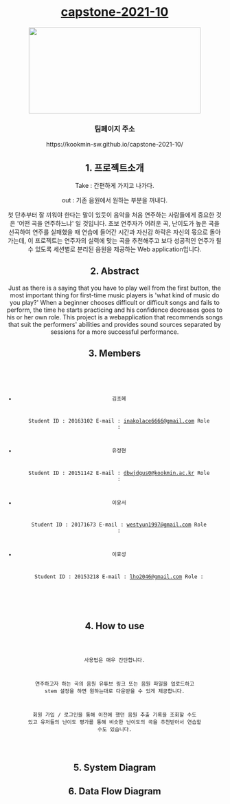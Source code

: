 <!-- Begin Jekyll SEO tag v2.7.1 -->
<meta name="generator" content="Jekyll v3.9.0" />
<meta property="og:title" content="Takeout" />
<meta property="og:locale" content="en_US" />
<meta name="description" content="Takeout - 초보 연주자를 위한 음원 추출, 음악 추천 프로그램" />
<meta property="og:description" content="Takeout - 초보 연주자를 위한 음원 추출, 음악 추천 프로그램" />
<link rel="canonical" href="https://kookmin-sw.github.io/capstone-2021-10/" />
<meta property="og:url" content="https://kookmin-sw.github.io/capstone-2021-10/" />
<meta property="og:site_name" content="capstone-2021-10" />

<!-- End Jekyll SEO tag -->
  <body>
    <div class="wrapper">
      <header>
        <h1><a href="https://kookmin-sw.github.io/capstone-2021-10/">capstone-2021-10</a></h1>
<p><img src="https://user-images.githubusercontent.com/28581786/113264752-4916fa80-930e-11eb-868d-557c47967550.png" width="400" height="200" /></p>

<h3 id="팀페이지-주소">팀페이지 주소</h3>
<p>https://kookmin-sw.github.io/capstone-2021-10/</p>



<h2 id="1.프로젝트 소개">1. 프로젝트소개</h2>
<p>
Take : 간편하게 가지고 나가다.

out : 기존 음원에서 원하는 부분을 꺼내다.

첫 단추부터 잘 끼워야 한다는 말이 있듯이 음악을 처음 연주하는 사람들에게 중요한 것은 '어떤 곡을 연주하느냐' 일 것입니다.
초보 연주자가 어려운 곡, 난이도가 높은 곡을 선곡하여 연주를 실패했을 때 연습에 들어간 시간과 자신감 하락은 자신의 몫으로 돌아가는데,
이 프로젝트는 연주자의 실력에 맞는 곡을 추천해주고 보다 성공적인 연주가 될 수 있도록 세션별로 분리된 음원을 제공하는 Web application입니다.</p>


<h2 id="2.abstract">2. Abstract</h2>
<p>Just as there is a saying that you have to play well from the first button,
the most important thing for first-time music players is 'what kind of music do you play?' When a beginner chooses difficult or difficult songs and fails to perform,
the time he starts practicing and his confidence decreases goes to his or her own role.
This project is a webapplication that recommends songs that suit the performers' abilities and
provides sound sources separated by sessions for a more successful performance.</p>


<h2 id="3.Members">3. Members</h2>
<div class="language-plaintext highlighter-rouge"><div class="highlight"><pre class="highlight"><code>

 - 김초혜

   Student ID : 20163102
   E-mail : inakplace6666@gmail.com
   Role :


 - 유정현

   Student ID : 20151142
   E-mail : dbwjdgus0@kookmin.ac.kr
   Role :


 - 이윤서

   Student ID : 20171673
   E-mail : westyun1997@gmail.com
   Role :


 - 이효성

   Student ID : 20153218
   E-mail : lho2046@gmail.com
   Role :

</code></pre></div></div>



<h2 id="4. How to Use">4. How to use</h2>

<div class="language-plaintext highlighter-rouge"><div class="highlight"><pre class="highlight"><code>

사용법은 매우 간단합니다.

연주하고자 하는 곡의 음원 유튜브 링크 또는 음원 파일을 업로드하고
stem 설정을 하면 원하는대로 다운받을 수 있게 제공합니다.

회원 가입 / 로그인을 통해 이전에 했던 음원 추출 기록을 조회할 수도 있고
유저들의 난이도 평가를 통해 비슷한 난이도의 곡을 추천받아서 연습할 수도 있습니다.

</code></pre></div></div>



<h2 id="5. System Diagram">5. System Diagram</h2>



<h2 id="6. Data Flow Diagram">6. Data Flow Diagram</h2>
